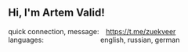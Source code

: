 

## Hi, I'm Artem Valid! 

quick connection, message:&emsp;https://t.me/zuekveer<br>
languages:&emsp;&emsp;&emsp;&emsp;&emsp;&emsp;&emsp;&emsp;&nbsp;english, russian, german
